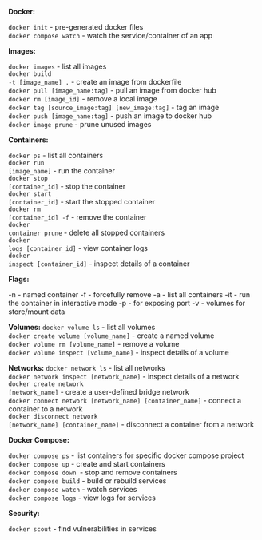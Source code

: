 **Docker:**

<code>docker init</code> - pre-generated docker files <br>
<code>docker compose watch</code> - watch the service/container of an app <br>

**Images:**

<code>docker images</code> - list all images <br>
<code>docker build -t [image_name] .</code> - create an image from dockerfile <br>
<code>docker pull [image_name:tag]</code> - pull an image from docker hub <br>
<code>docker rm [image_id]</code> - remove a local image <br>
<code>docker tag [source_image:tag] [new_image:tag]</code> - tag an image <br>
<code>docker push [image_name:tag]</code> - push an image to docker hub <br>
<code>docker image prune</code> - prune unused images <br>

**Containers:**

<code>docker ps</code> - list all containers <br>
<code>docker run [image_name]</code> - run the container <br>
<code>docker stop [container_id]</code> - stop the container <br>
<code>docker start [container_id]</code> - start the stopped container <br>
<code>docker rm [container_id] -f</code> - remove the container <br>
<code>docker container prune</code> - delete all stopped containers <br>
<code>docker logs [container_id]</code> - view container logs <br>
<code>docker inspect [container_id]</code> - inspect details of a container <br>

**Flags:**

-n - named container
-f - forcefully remove
-a - list all containers
-it - run the container in interactive mode
-p - for exposing port
-v - volumes for store/mount data

**Volumes:**
<code>docker volume ls</code> - list all volumes <br>
<code>docker create volume [volume_name]</code> - create a named volume <br>
<code>docker volume rm [volume_name]</code> - remove a volume <br>
<code>docker volume inspect [volume_name]</code> - inspect details of a volume <br>

**Networks:**
<code>docker network ls</code> - list all networks <br>
<code>docker network inspect [network_name]</code> - inspect details of a network <br>
<code>docker create network [network_name]</code> - create a user-defined bridge network <br>
<code>docker connect network [network_name] [container_name]</code> - connect a container to a network <br>
<code>docker disconnect network [network_name] [container_name]</code> - disconnect a container from a network <br>

**Docker Compose:**

<code>docker compose ps</code> - list containers for specific docker compose project <br>
<code>docker compose up</code> - create and start containers <br>
<code>docker compose down </code>- stop and remove containers <br>
<code>docker compose build</code> - build or rebuild services <br>
<code>docker compose watch</code> - watch services <br>
<code>docker compose logs</code> - view logs for services <br>

**Security:**

<code>docker scout</code> - find vulnerabilities in services <br>
